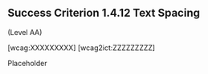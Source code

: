 ## Success Criterion 1.4.12 Text Spacing

(Level AA)

[wcag:XXXXXXXXX]
[wcag2ict:ZZZZZZZZZ]

Placeholder
